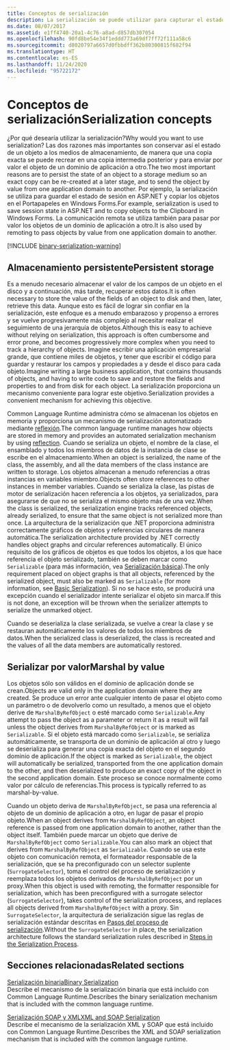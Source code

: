 ```yaml
---
title: Conceptos de serialización
description: La serialización se puede utilizar para capturar el estado de un objeto para que se pueda crear una copia, o para enviar un objeto por valor de un dominio de aplicación a otro.
ms.date: 08/07/2017
ms.assetid: e1ff4740-20a1-4c76-a8ad-d857db307054
ms.openlocfilehash: 90fd8be54e34f1eddd773a69df7ff72f111a58c6
ms.sourcegitcommit: d8020797a6657d0fbbdff362b80300815f682f94
ms.translationtype: HT
ms.contentlocale: es-ES
ms.lasthandoff: 11/24/2020
ms.locfileid: "95722172"
---
```

# <a name="serialization-concepts"></a><span data-ttu-id="ea002-103">Conceptos de serialización</span><span class="sxs-lookup"><span data-stu-id="ea002-103">Serialization concepts</span></span>

<span data-ttu-id="ea002-104">¿Por qué desearía utilizar la serialización?</span><span class="sxs-lookup"><span data-stu-id="ea002-104">Why would you want to use serialization?</span></span> <span data-ttu-id="ea002-105">Las dos razones más importantes son conservar así el estado de un objeto a los medios de almacenamiento, de manera que una copia exacta se puede recrear en una copia intermedia posterior y para enviar por valor el objeto de un dominio de aplicación a otro.</span><span class="sxs-lookup"><span data-stu-id="ea002-105">The two most important reasons are to persist the state of an object to a storage medium so an exact copy can be re-created at a later stage, and to send the object by value from one application domain to another.</span></span> <span data-ttu-id="ea002-106">Por ejemplo, la serialización se utiliza para guardar el estado de sesión en ASP.NET y copiar los objetos en el Portapapeles en Windows Forms.</span><span class="sxs-lookup"><span data-stu-id="ea002-106">For example, serialization is used to save session state in ASP.NET and to copy objects to the Clipboard in Windows Forms.</span></span> <span data-ttu-id="ea002-107">La comunicación remota se utiliza también para pasar por valor los objetos de un dominio de aplicación a otro.</span><span class="sxs-lookup"><span data-stu-id="ea002-107">It is also used by remoting to pass objects by value from one application domain to another.</span></span>

[!INCLUDE [binary-serialization-warning](../../../includes/binary-serialization-warning.md)]

## <a name="persistent-storage"></a><span data-ttu-id="ea002-108">Almacenamiento persistente</span><span class="sxs-lookup"><span data-stu-id="ea002-108">Persistent storage</span></span>

<span data-ttu-id="ea002-109">Es a menudo necesario almacenar el valor de los campos de un objeto en el disco y a continuación, más tarde, recuperar estos datos.</span><span class="sxs-lookup"><span data-stu-id="ea002-109">It is often necessary to store the value of the fields of an object to disk and then, later, retrieve this data.</span></span> <span data-ttu-id="ea002-110">Aunque esto es fácil de lograr sin confiar en la serialización, este enfoque es a menudo embarazoso y propenso a errores y se vuelve progresivamente más complejo al necesitar realizar el seguimiento de una jerarquía de objetos.</span><span class="sxs-lookup"><span data-stu-id="ea002-110">Although this is easy to achieve without relying on serialization, this approach is often cumbersome and error prone, and becomes progressively more complex when you need to track a hierarchy of objects.</span></span> <span data-ttu-id="ea002-111">Imagine escribir una aplicación empresarial grande, que contiene miles de objetos, y tener que escribir el código para guardar y restaurar los campos y propiedades a y desde el disco para cada objeto.</span><span class="sxs-lookup"><span data-stu-id="ea002-111">Imagine writing a large business application, that contains thousands of objects, and having to write code to save and restore the fields and properties to and from disk for each object.</span></span> <span data-ttu-id="ea002-112">La serialización proporciona un mecanismo conveniente para lograr este objetivo.</span><span class="sxs-lookup"><span data-stu-id="ea002-112">Serialization provides a convenient mechanism for achieving this objective.</span></span>

<span data-ttu-id="ea002-113">Common Language Runtime administra cómo se almacenan los objetos en memoria y proporciona un mecanismo de serialización automatizado mediante [reflexión](../../framework/reflection-and-codedom/reflection.md).</span><span class="sxs-lookup"><span data-stu-id="ea002-113">The common language runtime manages how objects are stored in memory and provides an automated serialization mechanism by using [reflection](../../framework/reflection-and-codedom/reflection.md).</span></span> <span data-ttu-id="ea002-114">Cuando se serializa un objeto, el nombre de la clase, el ensamblado y todos los miembros de datos de la instancia de clase se escribe en el almacenamiento.</span><span class="sxs-lookup"><span data-stu-id="ea002-114">When an object is serialized, the name of the class, the assembly, and all the data members of the class instance are written to storage.</span></span> <span data-ttu-id="ea002-115">Los objetos almacenan a menudo referencias a otras instancias en variables miembro.</span><span class="sxs-lookup"><span data-stu-id="ea002-115">Objects often store references to other instances in member variables.</span></span> <span data-ttu-id="ea002-116">Cuando se serializa la clase, las pistas de motor de serialización hacen referencia a los objetos, ya serializados, para asegurarse de que no se serializa el mismo objeto más de una vez.</span><span class="sxs-lookup"><span data-stu-id="ea002-116">When the class is serialized, the serialization engine tracks referenced objects, already serialized, to ensure that the same object is not serialized more than once.</span></span> <span data-ttu-id="ea002-117">La arquitectura de la serialización que .NET proporciona administra correctamente gráficos de objetos y referencias circulares de manera automática.</span><span class="sxs-lookup"><span data-stu-id="ea002-117">The serialization architecture provided by .NET correctly handles object graphs and circular references automatically.</span></span> <span data-ttu-id="ea002-118">El único requisito de los gráficos de objetos es que todos los objetos, a los que hace referencia el objeto serializado, también se deben marcar como `Serializable` (para más información, vea [Serialización básica](basic-serialization.md)).</span><span class="sxs-lookup"><span data-stu-id="ea002-118">The only requirement placed on object graphs is that all objects, referenced by the serialized object, must also be marked as `Serializable` (for more information, see [Basic Serialization](basic-serialization.md)).</span></span> <span data-ttu-id="ea002-119">Si no se hace esto, se producirá una excepción cuando el serializador intente serializar el objeto sin marca.</span><span class="sxs-lookup"><span data-stu-id="ea002-119">If this is not done, an exception will be thrown when the serializer attempts to serialize the unmarked object.</span></span>

<span data-ttu-id="ea002-120">Cuando se deserializa la clase serializada, se vuelve a crear la clase y se restauran automáticamente los valores de todos los miembros de datos.</span><span class="sxs-lookup"><span data-stu-id="ea002-120">When the serialized class is deserialized, the class is recreated and the values of all the data members are automatically restored.</span></span>

## <a name="marshal-by-value"></a><span data-ttu-id="ea002-121">Serializar por valor</span><span class="sxs-lookup"><span data-stu-id="ea002-121">Marshal by value</span></span>

<span data-ttu-id="ea002-122">Los objetos sólo son válidos en el dominio de aplicación donde se crean.</span><span class="sxs-lookup"><span data-stu-id="ea002-122">Objects are valid only in the application domain where they are created.</span></span> <span data-ttu-id="ea002-123">Se produce un error ante cualquier intento de pasar el objeto como un parámetro o de devolverlo como un resultado, a menos que el objeto derive de `MarshalByRefObject` o esté marcado como `Serializable`.</span><span class="sxs-lookup"><span data-stu-id="ea002-123">Any attempt to pass the object as a parameter or return it as a result will fail unless the object derives from `MarshalByRefObject` or is marked as `Serializable`.</span></span> <span data-ttu-id="ea002-124">Si el objeto está marcado como `Serializable`, se serializa automáticamente, se transporta de un dominio de aplicación al otro y luego se deserializa para generar una copia exacta del objeto en el segundo dominio de aplicación.</span><span class="sxs-lookup"><span data-stu-id="ea002-124">If the object is marked as `Serializable`, the object will automatically be serialized, transported from the one application domain to the other, and then deserialized to produce an exact copy of the object in the second application domain.</span></span> <span data-ttu-id="ea002-125">Este proceso se conoce normalmente como valor por cálculo de referencias.</span><span class="sxs-lookup"><span data-stu-id="ea002-125">This process is typically referred to as marshal-by-value.</span></span>

<span data-ttu-id="ea002-126">Cuando un objeto deriva de `MarshalByRefObject`, se pasa una referencia al objeto de un dominio de aplicación a otro, en lugar de pasar el propio objeto.</span><span class="sxs-lookup"><span data-stu-id="ea002-126">When an object derives from `MarshalByRefObject`, an object reference is passed from one application domain to another, rather than the object itself.</span></span> <span data-ttu-id="ea002-127">También puede marcar un objeto que derive de `MarshalByRefObject` como `Serializable`.</span><span class="sxs-lookup"><span data-stu-id="ea002-127">You can also mark an object that derives from `MarshalByRefObject` as `Serializable`.</span></span> <span data-ttu-id="ea002-128">Cuando se usa este objeto con comunicación remota, el formateador responsable de la serialización, que se ha preconfigurado con un selector suplente (`SurrogateSelector`), toma el control del proceso de serialización y reemplaza todos los objetos derivados de `MarshalByRefObject` por un proxy.</span><span class="sxs-lookup"><span data-stu-id="ea002-128">When this object is used with remoting, the formatter responsible for serialization, which has been preconfigured with a surrogate selector (`SurrogateSelector`), takes control of the serialization process, and replaces all objects derived from `MarshalByRefObject` with a proxy.</span></span> <span data-ttu-id="ea002-129">Sin `SurrogateSelector`, la arquitectura de serialización sigue las reglas de serialización estándar descritas en [Pasos del proceso de serialización](steps-in-the-serialization-process.md).</span><span class="sxs-lookup"><span data-stu-id="ea002-129">Without the `SurrogateSelector` in place, the serialization architecture follows the standard serialization rules described in [Steps in the Serialization Process](steps-in-the-serialization-process.md).</span></span>  

## <a name="related-sections"></a><span data-ttu-id="ea002-130">Secciones relacionadas</span><span class="sxs-lookup"><span data-stu-id="ea002-130">Related sections</span></span>  

 [<span data-ttu-id="ea002-131">Serialización binaria</span><span class="sxs-lookup"><span data-stu-id="ea002-131">Binary Serialization</span></span>](binary-serialization.md)  
 <span data-ttu-id="ea002-132">Describe el mecanismo de la serialización binaria que está incluido con Common Language Runtime.</span><span class="sxs-lookup"><span data-stu-id="ea002-132">Describes the binary serialization mechanism that is included with the common language runtime.</span></span>
  
 [<span data-ttu-id="ea002-133">Serialización SOAP y XML</span><span class="sxs-lookup"><span data-stu-id="ea002-133">XML and SOAP Serialization</span></span>](xml-and-soap-serialization.md)  
 <span data-ttu-id="ea002-134">Describe el mecanismo de la serialización XML y SOAP que está incluido con Common Language Runtime.</span><span class="sxs-lookup"><span data-stu-id="ea002-134">Describes the XML and SOAP serialization mechanism that is included with the common language runtime.</span></span>
